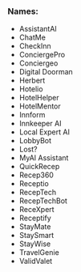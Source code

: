 ### Names:
- AssistantAI
- ChatMe
- CheckInn
- ConciergePro
- Conciergeo
- Digital Doorman
- Herbert
- Hotelio
- HotelHelper
- HotelMentor
- Innform
- Innkeeper AI
- Local Expert AI
- LobbyBot
- Lost?
- MyAI Assistant
- QuickRecep
- Recep360
- Receptio
- RecepTech
- RecepTechBot
- ReceXpert
- Receptify
- StayMate
- StaySmart
- StayWise
- TravelGenie
- ValidValet
